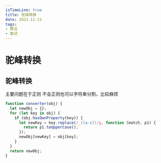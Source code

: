 ```yaml
---
isTimeLine: true
title: 驼峰转换
date: 2021-11-21
tags:
- 算法
- 面试
---
```

# 驼峰转换


## 驼峰转换

主要问题在于正则
不会正则也可以字符串分割，比较麻烦

```js
function converter(obj) {
  let newObj = {};
  for (let key in obj) {
    if (obj.hasOwnProperty(key)) {
      let newKey = key.replace(/_([a-z])/g, function (match, p1) {
        return p1.toUpperCase();
      });
      newObj[newKey] = obj[key];
    }
  }
  return newObj;
}

```










